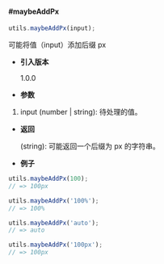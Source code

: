 #### #maybeAddPx

```javascript
utils.maybeAddPx(input);
```

可能将值（input）添加后缀 px

- **引入版本**

    1.0.0

- **参数**

1. input (number | string): 待处理的值。

- **返回**

    (string): 可能返回一个后缀为 px 的字符串。

- **例子**

```javascript
utils.maybeAddPx(100);
// => 100px

utils.maybeAddPx('100%');
// => 100%

utils.maybeAddPx('auto');
// => auto

utils.maybeAddPx('100px');
// => 100px
```
